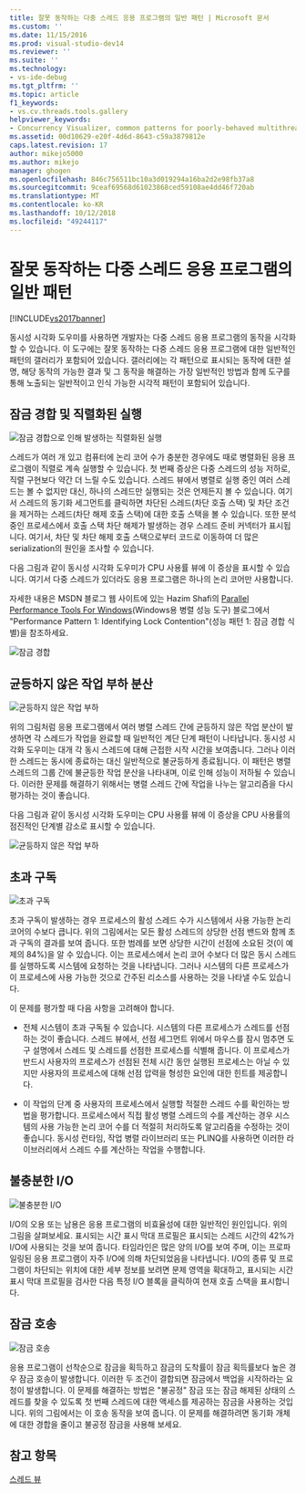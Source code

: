 ```yaml
---
title: 잘못 동작하는 다중 스레드 응용 프로그램의 일반 패턴 | Microsoft 문서
ms.custom: ''
ms.date: 11/15/2016
ms.prod: visual-studio-dev14
ms.reviewer: ''
ms.suite: ''
ms.technology:
- vs-ide-debug
ms.tgt_pltfrm: ''
ms.topic: article
f1_keywords:
- vs.cv.threads.tools.gallery
helpviewer_keywords:
- Concurrency Visualizer, common patterns for poorly-behaved multithreaded applications
ms.assetid: 00d10629-e20f-4d6d-8643-c59a3879812e
caps.latest.revision: 17
author: mikejo5000
ms.author: mikejo
manager: ghogen
ms.openlocfilehash: 846c756511bc10a3d019294a16ba2d2e98fb37a8
ms.sourcegitcommit: 9ceaf69568d61023868ced59108ae4dd46f720ab
ms.translationtype: MT
ms.contentlocale: ko-KR
ms.lasthandoff: 10/12/2018
ms.locfileid: "49244117"
---
```

# <a name="common-patterns-for-poorly-behaved-multithreaded-applications"></a>잘못 동작하는 다중 스레드 응용 프로그램의 일반 패턴
[!INCLUDE[vs2017banner](../includes/vs2017banner.md)]

동시성 시각화 도우미를 사용하면 개발자는 다중 스레드 응용 프로그램의 동작을 시각화할 수 있습니다. 이 도구에는 잘못 동작하는 다중 스레드 응용 프로그램에 대한 일반적인 패턴의 갤러리가 포함되어 있습니다. 갤러리에는 각 패턴으로 표시되는 동작에 대한 설명, 해당 동작의 가능한 결과 및 그 동작을 해결하는 가장 일반적인 방법과 함께 도구를 통해 노출되는 일반적이고 인식 가능한 시각적 패턴이 포함되어 있습니다.  
  
## <a name="lock-contention-and-serialized-execution"></a>잠금 경합 및 직렬화된 실행  
 ![잠금 경합으로 인해 발생하는 직렬화된 실행](../profiling/media/lockcontention-serialized.png "LockContention_Serialized")  
  
 스레드가 여러 개 있고 컴퓨터에 논리 코어 수가 충분한 경우에도 때로 병렬화된 응용 프로그램이 직렬로 계속 실행할 수 있습니다. 첫 번째 증상은 다중 스레드의 성능 저하로, 직렬 구현보다 약간 더 느릴 수도 있습니다. 스레드 뷰에서 병렬로 실행 중인 여러 스레드는 볼 수 없지만 대신, 하나의 스레드만 실행되는 것은 언제든지 볼 수 있습니다. 여기서 스레드의 동기화 세그먼트를 클릭하면 차단된 스레드(차단 호출 스택) 및 차단 조건을 제거하는 스레드(차단 해제 호출 스택)에 대한 호출 스택을 볼 수 있습니다. 또한 분석 중인 프로세스에서 호출 스택 차단 해제가 발생하는 경우 스레드 준비 커넥터가 표시됩니다. 여기서, 차단 및 차단 해제 호출 스택으로부터 코드로 이동하여 더 많은 serialization의 원인을 조사할 수 있습니다.  
  
 다음 그림과 같이 동시성 시각화 도우미가 CPU 사용률 뷰에 이 증상을 표시할 수 있습니다. 여기서 다중 스레드가 있더라도 응용 프로그램은 하나의 논리 코어만 사용합니다.  
  
 자세한 내용은 MSDN 블로그 웹 사이트에 있는 Hazim Shafi의 [Parallel Performance Tools For Windows](http://go.microsoft.com/fwlink/?LinkID=160569)(Windows용 병렬 성능 도구) 블로그에서 "Performance Pattern 1: Identifying Lock Contention"(성능 패턴 1: 잠금 경합 식별)을 참조하세요.  
  
 ![잠금 경합](../profiling/media/lockcontention-2.png "LockContention_2")  
  
## <a name="uneven-workload-distribution"></a>균등하지 않은 작업 부하 분산  
 ![균등하지 않은 작업 부하](../profiling/media/unevenworkload-1.png "UnevenWorkLoad_1")  
  
 위의 그림처럼 응용 프로그램에서 여러 병렬 스레드 간에 균등하지 않은 작업 분산이 발생하면 각 스레드가 작업을 완료할 때 일반적인 계단 단계 패턴이 나타납니다. 동시성 시각화 도우미는 대개 각 동시 스레드에 대해 근접한 시작 시간을 보여줍니다. 그러나 이러한 스레드는 동시에 종료하는 대신 일반적으로 불균등하게 종료됩니다. 이 패턴은 병렬 스레드의 그룹 간에 불균등한 작업 분산을 나타내며, 이로 인해 성능이 저하될 수 있습니다. 이러한 문제를 해결하기 위해서는 병렬 스레드 간에 작업을 나누는 알고리즘을 다시 평가하는 것이 좋습니다.  
  
 다음 그림과 같이 동시성 시각화 도우미는 CPU 사용률 뷰에 이 증상을 CPU 사용률의 점진적인 단계별 감소로 표시할 수 있습니다.  
  
 ![균등하지 않은 작업 부하](../profiling/media/unevenworkload-2.png "UnevenWorkload_2")  
  
## <a name="oversubscription"></a>초과 구독  
 ![초과 구독](../profiling/media/oversubscription.png "초과 구독")  
  
 초과 구독이 발생하는 경우 프로세스의 활성 스레드 수가 시스템에서 사용 가능한 논리 코어의 수보다 큽니다. 위의 그림에서는 모든 활성 스레드의 상당한 선점 밴드와 함께 초과 구독의 결과를 보여 줍니다. 또한 범례를 보면 상당한 시간이 선점에 소요된 것(이 예제의 84%)을 알 수 있습니다. 이는 프로세스에서 논리 코어 수보다 더 많은 동시 스레드를 실행하도록 시스템에 요청하는 것을 나타냅니다. 그러나 시스템의 다른 프로세스가 이 프로세스에 사용 가능한 것으로 간주된 리소스를 사용하는 것을 나타낼 수도 있습니다.  
  
 이 문제를 평가할 때 다음 사항을 고려해야 합니다.  
  
-   전체 시스템이 초과 구독될 수 있습니다. 시스템의 다른 프로세스가 스레드를 선점하는 것이 좋습니다. 스레드 뷰에서, 선점 세그먼트 위에서 마우스를 잠시 멈추면 도구 설명에서 스레드 및 스레드를 선점한 프로세스를 식별해 줍니다. 이 프로세스가 반드시 사용자의 프로세스가 선점된 전체 시간 동안 실행된 프로세스는 아닐 수 있지만 사용자의 프로세스에 대해 선점 압력을 형성한 요인에 대한 힌트를 제공합니다.  
  
-   이 작업의 단계 중 사용자의 프로세스에서 실행할 적절한 스레드 수를 확인하는 방법을 평가합니다. 프로세스에서 직접 활성 병렬 스레드의 수를 계산하는 경우 시스템의 사용 가능한 논리 코어 수를 더 적절히 처리하도록 알고리즘을 수정하는 것이 좋습니다. 동시성 런타임, 작업 병렬 라이브러리 또는 PLINQ를 사용하면 이러한 라이브러리에서 스레드 수를 계산하는 작업을 수행합니다.  
  
## <a name="inefficient-io"></a>불충분한 I/O  
 ![불충분한 I/O](../profiling/media/inefficient-io.png "Inefficient_IO")  
  
 I/O의 오용 또는 남용은 응용 프로그램의 비효율성에 대한 일반적인 원인입니다. 위의 그림을 살펴보세요. 표시되는 시간 표시 막대 프로필은 표시되는 스레드 시간의 42%가 I/O에 사용되는 것을 보여 줍니다. 타임라인은 많은 양의 I/O를 보여 주며, 이는 프로파일링된 응용 프로그램이 자주 I/O에 의해 차단되었음을 나타냅니다. I/O의 종류 및 프로그램이 차단되는 위치에 대한 세부 정보를 보려면 문제 영역을 확대하고, 표시되는 시간 표시 막대 프로필을 검사한 다음 특정 I/O 블록을 클릭하여 현재 호출 스택을 표시합니다.  
  
## <a name="lock-convoys"></a>잠금 호송  
 ![잠금 호송](../profiling/media/lock-convoys.png "Lock_Convoys")  
  
 응용 프로그램이 선착순으로 잠금을 획득하고 잠금의 도착률이 잠금 획득률보다 높은 경우 잠금 호송이 발생합니다. 이러한 두 조건이 결합되면 잠금에서 백업을 시작하라는 요청이 발생합니다. 이 문제를 해결하는 방법은 "불공정" 잠금 또는 잠금 해제된 상태의 스레드를 찾을 수 있도록 첫 번째 스레드에 대한 액세스를 제공하는 잠금을 사용하는 것입니다. 위의 그림에서는 이 호송 동작을 보여 줍니다. 이 문제를 해결하려면 동기화 개체에 대한 경합을 줄이고 불공정 잠금을 사용해 보세요.  
  
## <a name="see-also"></a>참고 항목  
 [스레드 뷰](../profiling/threads-view-parallel-performance.md)




